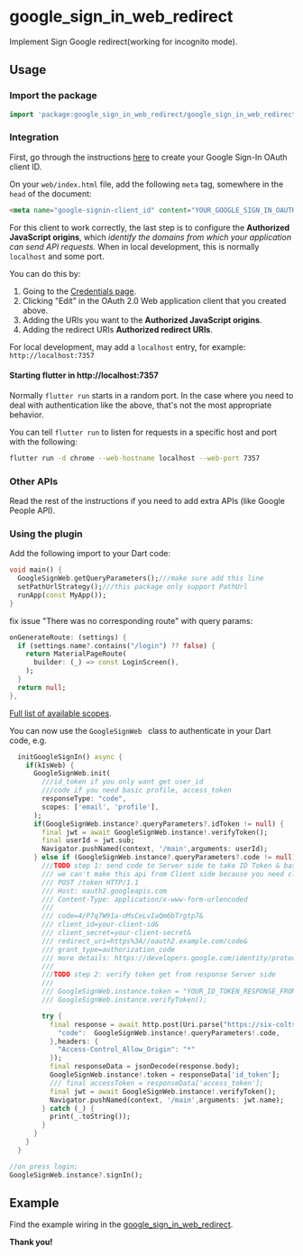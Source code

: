 # google\_sign\_in\_web\_redirect

Implement Sign Google redirect(working for incognito mode).

## Usage

### Import the package

```dart
import 'package:google_sign_in_web_redirect/google_sign_in_web_redirect.dart';
```

### Integration

First, go through the instructions [here](https://developers.google.com/identity/sign-in/web/sign-in#before_you_begin) to create your Google Sign-In OAuth client ID.

On your `web/index.html` file, add the following `meta` tag, somewhere in the
`head` of the document:

```html
<meta name="google-signin-client_id" content="YOUR_GOOGLE_SIGN_IN_OAUTH_CLIENT_ID.apps.googleusercontent.com">
```

For this client to work correctly, the last step is to configure the **Authorized JavaScript origins**, which _identify the domains from which your application can send API requests._ When in local development, this is normally `localhost` and some port.

You can do this by:

1. Going to the [Credentials page](https://console.developers.google.com/apis/credentials).
2. Clicking "Edit" in the OAuth 2.0 Web application client that you created above.
3. Adding the URIs you want to the **Authorized JavaScript origins**.
3. Adding the redirect URIs **Authorized redirect URIs**.

For local development, may add a `localhost` entry, for example: `http://localhost:7357`

#### Starting flutter in http://localhost:7357

Normally `flutter run` starts in a random port. In the case where you need to deal with authentication like the above, that's not the most appropriate behavior.

You can tell `flutter run` to listen for requests in a specific host and port with the following:

```sh
flutter run -d chrome --web-hostname localhost --web-port 7357
```

### Other APIs

Read the rest of the instructions if you need to add extra APIs (like Google People API).


### Using the plugin
Add the following import to your Dart code:

```dart
void main() {
  GoogleSignWeb.getQueryParameters();///make sure add this line
  setPathUrlStrategy();///this package only support PathUrl
  runApp(const MyApp());
}
```

fix issue "There was no corresponding route" with query params:

```dart
onGenerateRoute: (settings) {
  if (settings.name?.contains("/login") ?? false) {
    return MaterialPageRoute(
      builder: (_) => const LoginScreen(),
    );
  }
  return null;
},
```
[Full list of available scopes](https://developers.google.com/identity/protocols/googlescopes).

You can now use the `GoogleSignWeb ` class to authenticate in your Dart code, e.g.

```dart
  initGoogleSignIn() async {
    if(kIsWeb) {
      GoogleSignWeb.init(
        ///id_token if you only want get user_id
        ///code if you need basic profile, access_token
        responseType: "code",
        scopes: ['email', 'profile'],
      );
      if(GoogleSignWeb.instance?.queryParameters?.idToken != null) {
        final jwt = await GoogleSignWeb.instance!.verifyToken();
        final userId = jwt.sub;
        Navigator.pushNamed(context, '/main',arguments: userId);
      } else if (GoogleSignWeb.instance?.queryParameters?.code != null) {
        ///TODO step 1: send code to Server side to take ID Token & basic profile(name, displayname, picture)
        /// we can't make this api from Client side because you need client_secret.
        /// POST /token HTTP/1.1
        /// Host: oauth2.googleapis.com
        /// Content-Type: application/x-www-form-urlencoded
        ///
        /// code=4/P7q7W91a-oMsCeLvIaQm6bTrgtp7&
        /// client_id=your-client-id&
        /// client_secret=your-client-secret&
        /// redirect_uri=https%3A//oauth2.example.com/code&
        /// grant_type=authorization_code
        /// more details: https://developers.google.com/identity/protocols/oauth2/openid-connect#exchangecode
        ///
        ///TODO step 2: verify token get from response Server side
        ///
        /// GoogleSignWeb.instance.token = "YOUR_ID_TOKEN_RESPONSE_FROM_SERVER";
        /// GoogleSignWeb.instance.verifyToken();

        try {
          final response = await http.post(Uri.parse("https://six-colts-rhyme-116-110-109-131.loca.lt/auth/idToken"),body: {
            "code":  GoogleSignWeb.instance!.queryParameters!.code,
          },headers: {
            "Access-Control_Allow_Origin": "*"
          });
          final responseData = jsonDecode(response.body);
          GoogleSignWeb.instance!.token = responseData['id_token'];
          /// final accessToken = responseData['access_token'];
          final jwt = await GoogleSignWeb.instance!.verifyToken();
          Navigator.pushNamed(context, '/main',arguments: jwt.name);
        } catch (_) {
          print(_.toString());
        }
      }
    }
  }

//on press login;
GoogleSignWeb.instance?.signIn();
```

## Example

Find the example wiring in the [google_sign_in_web_redirect](https://github.com/kunkaamd/google_sign_in_web_redirect/tree/master/example).

**Thank you!**
